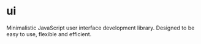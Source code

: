 # ui
Minimalistic JavaScript user interface development library. Designed to be easy to use, flexible and efficient. 
